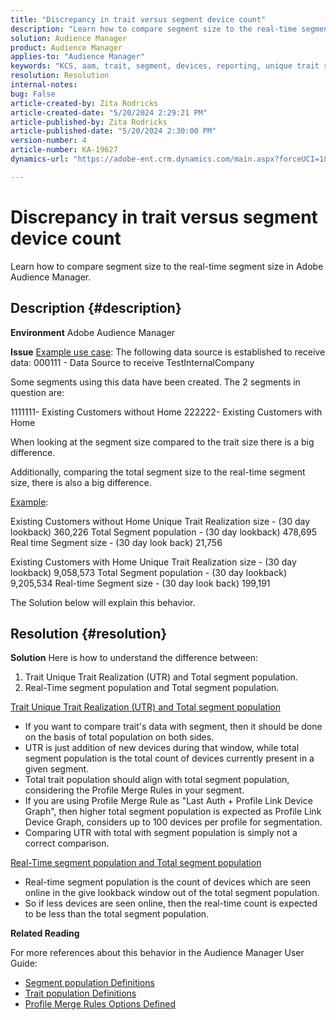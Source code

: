 ```yaml
---
title: "Discrepancy in trait versus segment device count"
description: "Learn how to compare segment size to the real-time segment size in Adobe Audience Manager."
solution: Audience Manager
product: Audience Manager
applies-to: "Audience Manager"
keywords: "KCS, aam, trait, segment, devices, reporting, unique trait realizations, total segment population, real-time segment population, total trait population, best practice, discrepancy, trait versus segment device count, Adobe Audience Manager"
resolution: Resolution
internal-notes: 
bug: False
article-created-by: Zita Rodricks
article-created-date: "5/20/2024 2:29:21 PM"
article-published-by: Zita Rodricks
article-published-date: "5/20/2024 2:30:00 PM"
version-number: 4
article-number: KA-19627
dynamics-url: "https://adobe-ent.crm.dynamics.com/main.aspx?forceUCI=1&pagetype=entityrecord&etn=knowledgearticle&id=6c329356-b516-ef11-9f8a-6045bd006b25"

---
```

# Discrepancy in trait versus segment device count


Learn how to compare segment size to the real-time segment size in Adobe Audience Manager.

## Description {#description}


<b>Environment</b>
 Adobe Audience Manager

<b>Issue</b>
<u>Example use case</u>: The following data source is established to receive data: 000111 - Data Source to receive TestInternalCompany

Some segments using this data have been created. The 2 segments in question are:

1111111- Existing Customers without Home
 222222- Existing Customers with Home

When looking at the segment size compared to the trait size there is a big difference.

Additionally, comparing the total segment size to the real-time segment size, there is also a big difference.

<u>Example</u>:

Existing Customers without Home
 Unique Trait Realization size - (30 day lookback) 360,226
 Total Segment population - (30 day lookback) 478,695
 Real time Segment size - (30 day look back) 21,756

Existing Customers with Home
 Unique Trait Realization size - (30 day lookback) 9,058,573
 Total Segment population - (30 day lookback) 9,205,534
 Real-time Segment size - (30 day look back) 199,191



The Solution below will explain this behavior.


## Resolution {#resolution}


<b>Solution</b>
Here is how to understand the difference between:
1. Trait Unique Trait Realization (UTR) and Total segment population.
2. Real-Time segment population and Total segment population.



<u>Trait Unique Trait Realization (UTR) and Total segment population</u>

- If you want to compare trait's data with segment, then it should be done on the basis of total population on both sides.
- UTR is just addition of new devices during that window, while total segment population is the total count of devices currently present in a given segment.
- Total trait population should align with total segment population, considering the Profile Merge Rules in your segment.
- If you are using Profile Merge Rule as "Last Auth + Profile Link Device Graph", then higher total segment population is expected as Profile Link Device Graph, considers up to 100 devices per profile for segmentation.
- Comparing UTR with total with segment population is simply not a correct comparison.




<u>Real-Time segment population and Total segment population</u>

- Real-time segment population is the count of devices which are seen online in the give lookback window out of the total segment population.
- So if less devices are seen online, then the real-time count is expected to be less than the total segment population.




<b>Related Reading</b>

For more references about this behavior in the Audience Manager User Guide:

- [Segment population Definitions](https://experienceleague.adobe.com/docs/audience-manager/user-guide/features/segments/segment-builder-data.html?lang=en)
- [Trait population Definitions](https://experienceleague.adobe.com/docs/audience-manager/user-guide/features/traits/trait-details-page.html?lang=en)
- [Profile Merge Rules Options Defined](https://experienceleague.adobe.com/docs/audience-manager/user-guide/features/profile-merge-rules/merge-rule-definitions.html?lang=en)

